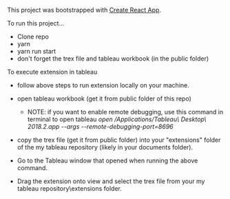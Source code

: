 This project was bootstrapped with [Create React App](https://github.com/facebookincubator/create-react-app).

To run this project...
- Clone repo
- yarn
- yarn run start
- don't forget the trex file and tableau workbook (in the public folder)

To execute extension in tableau
- follow above steps to run extension locally on your machine. 
- open tableau workbook (get it from public folder of this repo)
    - NOTE: if you want to enable remote debugging, use this command in terminal to open tableau 
        *open /Applications/Tableau\ Desktop\ 2018\.2.app --args --remote-debugging-port=8696*

- copy the trex file (get it from public folder) into your "extensions" folder of the my tableau repository (likely in your documents folder). 
- Go to the Tableau window that opened when running the above command. 
- Drag the extension onto view and select the trex file from your my tableau repository\extensions folder. 
